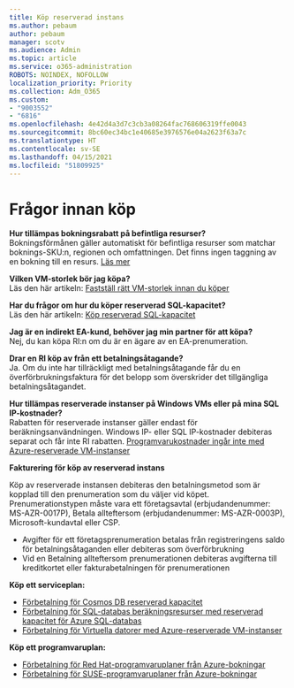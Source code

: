 ```yaml
---
title: Köp reserverad instans
ms.author: pebaum
author: pebaum
manager: scotv
ms.audience: Admin
ms.topic: article
ms.service: o365-administration
ROBOTS: NOINDEX, NOFOLLOW
localization_priority: Priority
ms.collection: Adm_O365
ms.custom:
- "9003552"
- "6816"
ms.openlocfilehash: 4e42d4a3d7c3cb3a08264fac768606319ffe0043
ms.sourcegitcommit: 8bc60ec34bc1e40685e3976576e04a2623f63a7c
ms.translationtype: HT
ms.contentlocale: sv-SE
ms.lasthandoff: 04/15/2021
ms.locfileid: "51809925"
---
```

# <a name="questions-before-purchase"></a>Frågor innan köp

**Hur tillämpas bokningsrabatt på befintliga resurser?**  
Bokningsförmånen gäller automatiskt för befintliga resurser som matchar boknings-SKU:n, regionen och omfattningen. Det finns ingen taggning av en bokning till en resurs. [Läs mer](https://docs.microsoft.com/azure/cost-management-billing/reservations/save-compute-costs-reservations?WT.mc_id=Portal-Microsoft_Azure_Support#how-reservation-discount-is-applied) 

**Vilken VM-storlek bör jag köpa?**  
Läs den här artikeln: [Fastställ rätt VM-storlek innan du köper](https://docs.microsoft.com/azure/virtual-machines/windows/prepay-reserved-vm-instances?toc=/azure/billing/TOC.json&WT.mc_id=Portal-Microsoft_Azure_Support#determine-the-right-vm-size-before-you-buy)

**Har du frågor om hur du köper reserverad SQL-kapacitet?**  
Läs den här artikeln: [Köp reserverad SQL-kapacitet](https://docs.microsoft.com/azure/sql-database/sql-database-reserved-capacity?toc=/azure/billing/TOC.json&WT.mc_id=Portal-Microsoft_Azure_Support#buy-sql-database-reserved-capacity)

**Jag är en indirekt EA-kund, behöver jag min partner för att köpa?**  
Nej, du kan köpa RI:n om du är en ägare av en EA-prenumeration.

**Drar en RI köp av från ett betalningsåtagande?**  
Ja. Om du inte har tillräckligt med betalningsåtagande får du en överförbrukningsfaktura för det belopp som överskrider det tillgängliga betalningsåtagandet.

**Hur tillämpas reserverade instanser på Windows VMs eller på mina SQL IP-kostnader?**  
Rabatten för reserverade instanser gäller endast för beräkningsanvändningen. Windows IP- eller SQL IP-kostnader debiteras separat och får inte RI rabatten. [Programvarukostnader ingår inte med Azure-reserverade VM-instanser](https://docs.microsoft.com/azure/billing/billing-reserved-instance-windows-software-costs?WT.mc_id=Portal-Microsoft_Azure_Support)  
      
**Fakturering för köp av reserverad instans**  
      
Köp av reserverade instansen debiteras den betalningsmetod som är kopplad till den prenumeration som du väljer vid köpet. Prenumerationstypen måste vara ett företagsavtal (erbjudandenummer: MS-AZR-0017P), Betala allteftersom (erbjudandenummer: MS-AZR-0003P), Microsoft-kundavtal eller CSP.

-   Avgifter för ett företagsprenumeration betalas från registreringens saldo för betalningsåtaganden eller debiteras som överförbrukning
-   Vid en Betalning allteftersom prenumerationen debiteras avgifterna till kreditkortet eller fakturabetalningen för prenumerationen

**Köp ett serviceplan:**

-   [Förbetalning för Cosmos DB reserverad kapacitet](https://docs.microsoft.com/azure/cosmos-db/cosmos-db-reserved-capacity?WT.mc_id=Portal-Microsoft_Azure_Support)
-   [Förbetalning för SQL-databas beräkningsresurser med reserverad kapacitet för Azure SQL-databas](https://docs.microsoft.com/azure/sql-database/sql-database-reserved-capacity?WT.mc_id=Portal-Microsoft_Azure_Support)
-   [Förbetalning för Virtuella datorer med Azure-reserverade VM-instanser](https://docs.microsoft.com/azure/virtual-machines/windows/prepay-reserved-vm-instances?WT.mc_id=Portal-Microsoft_Azure_Support)

**Köp ett programvaruplan:**

-   [Förbetalning för Red Hat-programvaruplaner från Azure-bokningar](https://docs.microsoft.com/azure/virtual-machines/linux/prepay-rhel-software-charges?WT.mc_id=Portal-Microsoft_Azure_Support)
-   [Förbetalning för SUSE-programvaruplaner från Azure-bokningar](https://docs.microsoft.com/azure/virtual-machines/linux/prepay-suse-software-charges?WT.mc_id=Portal-Microsoft_Azure_Support)